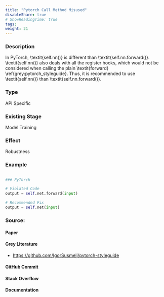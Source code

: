 ```yaml
---
title: "Pytorch Call Method Misused"
disableShare: true
# ShowReadingTime: true
tags: 
weight: 21
---
```


### Description

In PyTorch, \textit{self.nn()} is different than \textit{self.nn.forward()}. \textit{self.nn()} also deals with all the register hooks, which would not be considered when calling the plain \textit{forward} \ref{grey:pytorch_styleguide}. Thus, it is recommended to use \textit{self.nn()} than \textit{self.nn.forward()}. 

### Type

API Specific

### Existing Stage

Model Training

### Effect

Robustness

### Example

```python

### PyTorch

# Violated Code
output = self.net.forward(input)

# Recommended Fix
output = self.net(input)

```

### Source:

#### Paper 

#### Grey Literature
- https://github.com/IgorSusmelj/pytorch-styleguide

#### GitHub Commit

#### Stack Overflow

#### Documentation

